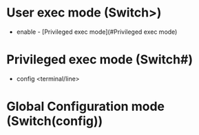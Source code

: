 # User exec mode (Switch>)
* enable - [Privileged exec mode](#Privileged exec mode)


# Privileged exec mode (Switch#)
* config <terminal/line>


# Global Configuration mode (Switch(config))


